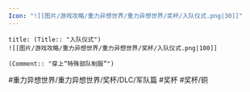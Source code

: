 ```yaml
---
Icon: "![[图片/游戏攻略/重力异想世界/重力异想世界/奖杯/入队仪式.png|30]]"
---
```

```ad-common-bronze-trophy
title: (Title:: "入队仪式")
![[图片/游戏攻略/重力异想世界/重力异想世界/奖杯/入队仪式.png|100]]

(Comment:: "穿上“特殊部队制服”")
```

#重力异想世界/重力异想世界/奖杯/DLC/军队篇 #奖杯 #奖杯/铜
